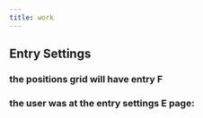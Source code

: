```yaml
---
title: work
---
```


## Entry Settings
### the positions grid will have entry F
### the user was at the entry settings E page:
